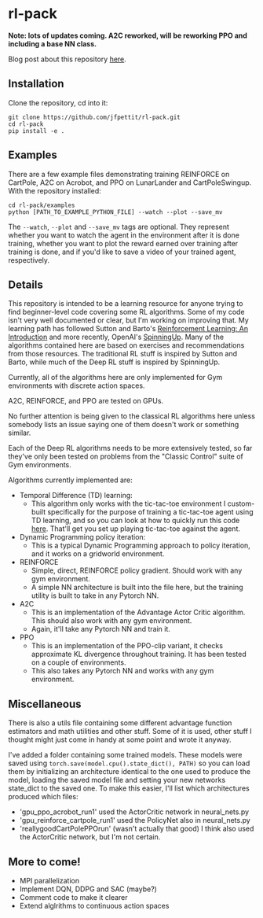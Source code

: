 # rl-pack

**Note: lots of updates coming. A2C reworked, will be reworking PPO and including a base NN class.**

Blog post about this repository [here](https://jfpettit.svbtle.com/rlpack).

## Installation

Clone the repository, cd into it: 

```
git clone https://github.com/jfpettit/rl-pack.git
cd rl-pack
pip install -e .
```
## Examples

There are a few example files demonstrating training REINFORCE on CartPole, A2C on Acrobot, and PPO on LunarLander and CartPoleSwingup.
With the repository installed:
```
cd rl-pack/examples
python [PATH_TO_EXAMPLE_PYTHON_FILE] --watch --plot --save_mv
```

The ```--watch```, ```--plot``` and ```--save_mv``` tags are optional. They represent whether you want to watch the agent in the environment after it is done training, whether you want to plot the reward earned over training after training is done, and if you'd like to save a video of your trained agent, respectively.

## Details

This repository is intended to be a learning resource for anyone trying to find beginner-level code covering some RL algorithms. Some of my code isn't very well documented or clear, but I'm working on improving that. My learning path has followed Sutton and Barto's [Reinforcement Learning: An Introduction](http://incompleteideas.net/book/the-book.html) and more recently, OpenAI's [SpinningUp](https://spinningup.openai.com/en/latest/). Many of the algorithms contained here are based on exercises and recommendations from those resources. The traditional RL stuff is inspired by Sutton and Barto, while much of the Deep RL stuff is inspired by SpinningUp.


Currently, all of the algorithms here are only implemented for Gym environments with discrete action spaces.

A2C, REINFORCE, and PPO are tested on GPUs. 

No further attention is being given to the classical RL algorithms here unless somebody lists an issue saying one of them doesn't work or something similar.

Each of the Deep RL algorithms needs to be more extensively tested, so far they've only been tested on problems from the "Classic Control" suite of Gym environments. 

Algorithms currently implemented are:
- Temporal Difference (TD) learning:
	- This algorithm only works with the tic-tac-toe environment I custom-built specifically for the purpose of training a tic-tac-toe agent using TD learning, and so you can look at how to quickly run this code [here](https://jfpettit.svbtle.com/making-it-easier-to-play-my-tic-tac-toe-agent). That'll get you set up playing tic-tac-toe against the agent. 
- Dynamic Programming policy iteration:
	- This is a typical Dynamic Programming approach to policy iteration, and it works on a gridworld environment.
- REINFORCE
	- Simple, direct, REINFORCE policy gradient. Should work with any gym environment.
	- A simple NN architecture is built into the file here, but the training utility is built to take in any Pytorch NN.
- A2C
	- This is an implementation of the Advantage Actor Critic algorithm. This should also work with any gym environment.
	- Again, it'll take any Pytorch NN and train it. 
- PPO
	- This is an implementation of the PPO-clip variant, it checks approximate KL divergence throughout training. It has been tested on a couple of environments.
	- This also takes any Pytorch NN and works with any gym environment. 

## Miscellaneous

There is also a utils file containing some different advantage function estimators and math utilities and other stuff. Some of it is used, other stuff I thought might just come in handy at some point and wrote it anyway.

I've added a folder containing some trained models. These models were saved using ```torch.save(model.cpu().state_dict(), PATH)``` so you can load them by initializing an architecture identical to the one used to produce the model, loading the saved model file and setting your new networks state_dict to the saved one. To make this easier, I'll list which architectures produced which files:
- 'gpu_ppo_acrobot_run1' used the ActorCritic network in neural_nets.py
- 'gpu_reinforce_cartpole_run1' used the PolicyNet also in neural_nets.py
- 'reallygoodCartPolePPOrun' (wasn't actually that good) I think also used the ActorCritic network, but I'm not certain.

## More to come!
- MPI parallelization
- Implement DQN, DDPG and SAC (maybe?)
- Comment code to make it clearer
- Extend alglrithms to continuous action spaces
